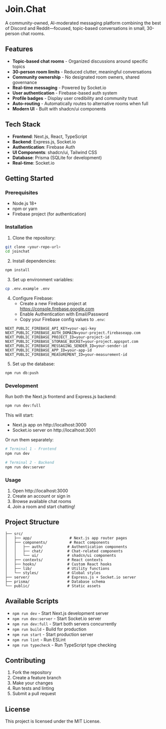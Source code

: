 # Join.Chat

A community-owned, AI-moderated messaging platform combining the best of Discord and Reddit—focused, topic-based conversations in small, 30-person chat rooms.

## Features

- **Topic-based chat rooms** - Organized discussions around specific topics
- **30-person room limits** - Reduced clutter, meaningful conversations
- **Community ownership** - No designated room owners, shared governance
- **Real-time messaging** - Powered by Socket.io
- **User authentication** - Firebase-based auth system
- **Profile badges** - Display user credibility and community trust
- **Auto-routing** - Automatically routes to alternative rooms when full
- **Modern UI** - Built with shadcn/ui components

## Tech Stack

- **Frontend**: Next.js, React, TypeScript
- **Backend**: Express.js, Socket.io
- **Authentication**: Firebase Auth
- **UI Components**: shadcn/ui, Tailwind CSS
- **Database**: Prisma (SQLite for development)
- **Real-time**: Socket.io

## Getting Started

### Prerequisites

- Node.js 18+ 
- npm or yarn
- Firebase project (for authentication)

### Installation

1. Clone the repository:
```bash
git clone <your-repo-url>
cd joinchat
```

2. Install dependencies:
```bash
npm install
```

3. Set up environment variables:
```bash
cp .env.example .env
```

4. Configure Firebase:
   - Create a new Firebase project at https://console.firebase.google.com
   - Enable Authentication with Email/Password
   - Copy your Firebase config values to `.env`:

```env
NEXT_PUBLIC_FIREBASE_API_KEY=your-api-key
NEXT_PUBLIC_FIREBASE_AUTH_DOMAIN=your-project.firebaseapp.com
NEXT_PUBLIC_FIREBASE_PROJECT_ID=your-project-id
NEXT_PUBLIC_FIREBASE_STORAGE_BUCKET=your-project.appspot.com
NEXT_PUBLIC_FIREBASE_MESSAGING_SENDER_ID=your-sender-id
NEXT_PUBLIC_FIREBASE_APP_ID=your-app-id
NEXT_PUBLIC_FIREBASE_MEASUREMENT_ID=your-measurement-id
```

5. Set up the database:
```bash
npm run db:push
```

### Development

Run both the Next.js frontend and Express.js backend:

```bash
npm run dev:full
```

This will start:
- Next.js app on http://localhost:3000
- Socket.io server on http://localhost:3001

Or run them separately:

```bash
# Terminal 1 - Frontend
npm run dev

# Terminal 2 - Backend
npm run dev:server
```

### Usage

1. Open http://localhost:3000
2. Create an account or sign in
3. Browse available chat rooms
4. Join a room and start chatting!

## Project Structure

```
├── src/
│   ├── app/                 # Next.js app router pages
│   ├── components/          # React components
│   │   ├── auth/           # Authentication components
│   │   ├── chat/           # Chat-related components
│   │   └── ui/             # shadcn/ui components
│   ├── contexts/           # React contexts
│   ├── hooks/              # Custom React hooks
│   ├── lib/                # Utility functions
│   └── styles/             # Global styles
├── server/                 # Express.js + Socket.io server
├── prisma/                 # Database schema
└── public/                 # Static assets
```

## Available Scripts

- `npm run dev` - Start Next.js development server
- `npm run dev:server` - Start Socket.io server
- `npm run dev:full` - Start both servers concurrently
- `npm run build` - Build for production
- `npm run start` - Start production server
- `npm run lint` - Run ESLint
- `npm run typecheck` - Run TypeScript type checking

## Contributing

1. Fork the repository
2. Create a feature branch
3. Make your changes
4. Run tests and linting
5. Submit a pull request

## License

This project is licensed under the MIT License.
